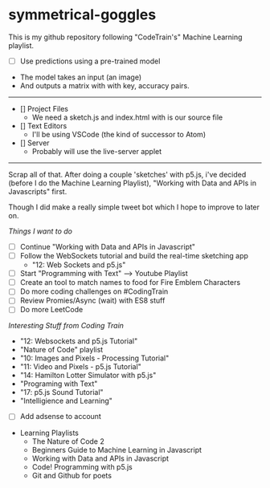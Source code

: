 # symmetrical-goggles

This is my github repository following "CodeTrain's" Machine Learning playlist.

- [ ] Use predictions using a pre-trained model

- The model takes an input (an image)
- And outputs a matrix with with key, accuracy pairs.

---

- [] Project Files
  - We need a sketch.js and index.html with is our source file
- [] Text Editors
  - I'll be using VSCode (the kind of successor to Atom)
- [] Server
  - Probably will use the live-server applet

---

Scrap all of that. After doing a couple 'sketches' with p5.js, i've decided (before I do the Machine Learning Playlist), "Working with Data and APIs in Javascripts" first.

Though I did make a really simple tweet bot which I hope to improve to later on.

_Things I want to do_

- [ ] Continue "Working with Data and APIs in Javascript"
- [ ] Follow the WebSockets tutorial and build the real-time sketching app
    - "12: Web Sockets and p5.js"
- [ ] Start "Programming with Text" --> Youtube Playlist
- [ ] Create an tool to match names to food for Fire Emblem Characters
- [ ] Do more coding challenges on #CodingTrain
- [ ] Review Promies/Async (wait) with ES8 stuff
- [ ] Do more LeetCode 

_Interesting Stuff from Coding Train_
- "12: Websockets and p5.js Tutorial" 
- "Nature of Code" playlist
- "10: Images and Pixels - Processing Tutorial"
- "11: Video and Pixels - p5.js Tutorial"
- "14: Hamilton Lotter Simulator with p5.js"
- "Programing with Text"
- "17: p5.js Sound Tutorial"
- "Intelligience and Learning"
- [ ] Add adsense to account

- Learning Playlists
    - The Nature of Code 2
    - Beginners Guide to Machine Learning in Javascript
    - Working with Data and APIs in Javascript
    - Code! Programming with p5.js
    - Git and Github for poets
